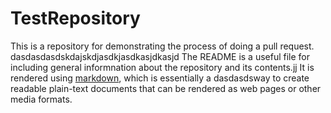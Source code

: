 # TestRepository

This is a repository for demonstrating the process of doing a pull request.
dasdasdasdskdajskdjasdkjasdkasjdkasjd
The README is a useful file for including general informnation about the repository and its contents.jj
It is rendered using [markdown](https://daringfireball.net/projects/markdown/), which is essentially a
dasdasdsway to create readable plain-text documents that can be rendered as web pages or other media formats.
